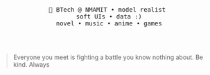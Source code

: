 <div align="center">

<br><br>

<pre>
  💼 BTech @ NMAMIT • model realist 
  soft UIs • data :)
  novel • music • anime • games
</pre>

<br><br>

</div>


> Everyone you meet is fighting a battle you know nothing about. Be kind. Always
